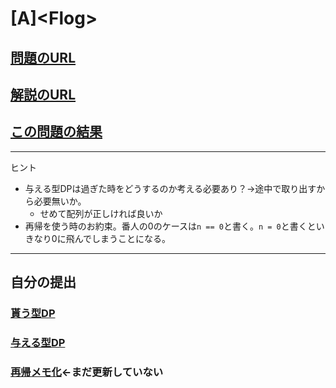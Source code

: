 # \[A\]\<Flog\>

## [問題のURL](https://atcoder.jp/contests/dp/tasks/dp_a)

## [解説のURL](https://qiita.com/drken/items/dc53c683d6de8aeacf5a#a-%E5%95%8F%E9%A1%8C---frog-1)

## [この問題の結果](https://atcoder.jp/contests/dp/submissions?f.Task=dp_a&f.LanguageName=C%2B%2B&f.Status=&f.User=)

<!---- 「問題の結果の見方」
 PROBLEMS→問題番号一覧→回答者数→accepted＋言語をセレクトする 
 ---->

-----

ヒント

* 与える型DPは過ぎた時をどうするのか考える必要あり？→途中で取り出すから必要無いか。
  * せめて配列が正しければ良いか
* 再帰を使う時のお約束。番人の0のケースは`n == 0`と書く。`n = 0`と書くといきなり0に飛んでしまうことになる。

-----

## 自分の提出

### [貰う型DP](https://atcoder.jp/contests/dp/submissions/24954182)

### [与える型DP](https://atcoder.jp/contests/dp/submissions/24969125)

### [再帰メモ化](https://atcoder.jp/contests/dp/submissions/24954182)←まだ更新していない
